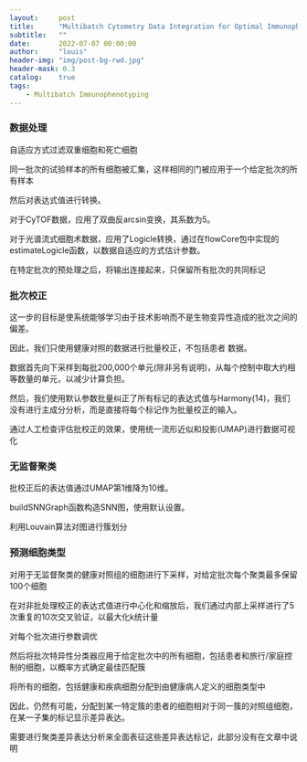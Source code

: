 ```yaml
---
layout:     post
title:      "Multibatch Cytometry Data Integration for Optimal Immunophenotyping"
subtitle:   ""
date:       2022-07-07 00:00:00
author:     "louis"
header-img: "img/post-bg-rwd.jpg"
header-mask: 0.3
catalog:    true
tags:
    - Multibatch Immunophenotyping
---
```



### 数据处理

自适应方式过滤双重细胞和死亡细胞

同一批次的试验样本的所有细胞被汇集，这样相同的门被应用于一个给定批次的所有样本

然后对表达式值进行转换。

对于CyTOF数据，应用了双曲反arcsin变换，其系数为5。

对于光谱流式细胞术数据，应用了Logicle转换，通过在flowCore包中实现的estimateLogicle函数，以数据自适应的方式估计参数。

在特定批次的预处理之后，将输出连接起来，只保留所有批次的共同标记

### 批次校正

这一步的目标是使系统能够学习由于技术影响而不是生物变异性造成的批次之间的偏差。

因此，我们只使用健康对照的数据进行批量校正，不包括患者 数据。

数据首先向下采样到每批200,000个单元(除非另有说明)，从每个控制中取大约相等数量的单元，以减少计算负担。

然后，我们使用默认参数批量纠正了所有标记的表达式值与Harmony(14)，我们没有进行主成分分析，而是直接将每个标记作为批量校正的输入。

通过人工检查评估批校正的效果，使用统一流形近似和投影(UMAP)进行数据可视化

### 无监督聚类

批校正后的表达值通过UMAP第1维降为10维。

buildSNNGraph函数构造SNN图，使用默认设置。

利用Louvain算法对图进行簇划分

### 预测细胞类型

对用于无监督聚类的健康对照组的细胞进行下采样，对给定批次每个聚类最多保留100个细胞

在对非批处理校正的表达式值进行中心化和缩放后，我们通过内部上采样进行了5次重复的10次交叉验证，以最大化k统计量

对每个批次进行参数调优

然后将批次特异性分类器应用于给定批次中的所有细胞，包括患者和旅行/家庭控制的细胞，以概率方式确定最佳匹配簇

将所有的细胞，包括健康和疾病细胞分配到由健康病人定义的细胞类型中

因此，仍然有可能，分配到某一特定簇的患者的细胞相对于同一簇的对照组细胞，在某一子集的标记显示差异表达。

需要进行聚类差异表达分析来全面表征这些差异表达标记，此部分没有在文章中说明